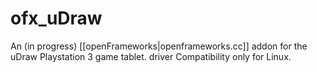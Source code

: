 ofx_uDraw
=========

An (in progress) [[openFrameworks|openframeworks.cc]] addon for the uDraw Playstation 3 game tablet. driver Compatibility only for Linux.

